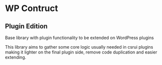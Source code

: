 # WP Contruct

## Plugin Edition

Base library with plugin functionality to be extended on WordPress plugins

This library aims to gather some core logic usually needed in csrui plugins
making it lighter on the final plugin side, remove code duplication and easier
extending.
